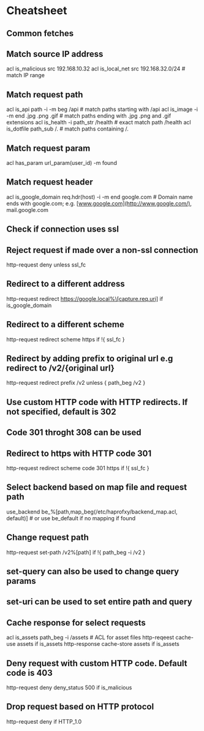 # Cheatsheet

## Common fetches

## Match source IP address

acl is\_malicious src 192.168.10.32 acl is\_local\_net src 192.168.32.0/24 # match IP range

## Match request path

acl is\_api path -i -m beg /api # match paths starting with /api acl is\_image -i -m end .jpg .png .gif # match paths ending with .jpg .png and .gif extensions acl is\_health -i path\_str /health # exact match path /health acl is\_dotfile path\_sub /. # match paths containing /.

## Match request param

acl has\_param url\_param(user\_id) -m found

## Match request header

acl is\_google\_domain req.hdr(host) -i -m end google.com # Domain name ends with google.com; e.g. [www.google.com](http://www.google.com/), mail.google.com

## Check if connection uses ssl

## Reject request if made over a non-ssl connection

http-request deny unless ssl\_fc

## Redirect to a different address

http-request redirect https://google.local%\[capture.req.uri] if is\_google\_domain

## Redirect to a different scheme

http-request redirect scheme https if !{ ssl\_fc }

## Redirect by adding prefix to original url e.g redirect to /v2/{original url}

http-request redirect prefix /v2 unless { path\_beg /v2 }

## Use custom HTTP code with HTTP redirects. If not specified, default is 302

## Code 301 throght 308 can be used

## Redirect to https with HTTP code 301

http-request redirect scheme code 301 https if !{ ssl\_fc }

## Select backend based on map file and request path

use\_backend be\_%\[path,map\_beg(/etc/haprofxy/backend\_map.acl, default)] # or use be\_default if no mapping if found

## Change request path

http-request set-path /v2%\[path] if !{ path\_beg -i /v2 }

## set-query can also be used to change query params

## set-uri can be used to set entire path and query

## Cache response for select requests

acl is\_assets path\_beg -i /assets # ACL for asset files http-reqeest cache-use assets if is\_assets http-response cache-store assets if is\_assets

## Deny request with custom HTTP code. Default code is 403

http-request deny deny\_status 500 if is\_malicious

## Drop request based on HTTP protocol

http-request deny if HTTP\_1.0
